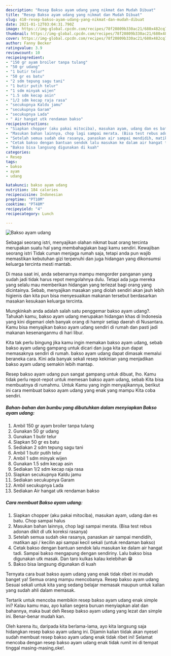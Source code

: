 ```yaml
---
description: "Resep Bakso ayam udang yang nikmat dan Mudah Dibuat"
title: "Resep Bakso ayam udang yang nikmat dan Mudah Dibuat"
slug: 410-resep-bakso-ayam-udang-yang-nikmat-dan-mudah-dibuat
date: 2021-01-12T03:04:31.790Z
image: https://img-global.cpcdn.com/recipes/78f20809b330ac21/680x482cq70/bakso-ayam-udang-foto-resep-utama.jpg
thumbnail: https://img-global.cpcdn.com/recipes/78f20809b330ac21/680x482cq70/bakso-ayam-udang-foto-resep-utama.jpg
cover: https://img-global.cpcdn.com/recipes/78f20809b330ac21/680x482cq70/bakso-ayam-udang-foto-resep-utama.jpg
author: Fanny Becker
ratingvalue: 3.9
reviewcount: 10
recipeingredient:
- "150 gr ayam broiler tanpa tulang"
- "50 gr udang"
- "1 butir telur"
- "50 gr es batu"
- "2 sdm tepung sagu tani"
- "1 butir putih telur"
- "1 sdm minyak wijen"
- "1.5 sdm kecap asin"
- "1/2 sdm kecap raja rasa"
- "secukupnya Kaldu jamu"
- "secukupnya Garam"
- "secukupnya Lada"
- " Air hangat utk rendaman bakso"
recipeinstructions:
- "Siapkan chopper (aku pakai mitociba), masukan ayam, udang dan es batu. Chop sampai halus"
- "Masukan bahan lainnya, chop lagi sampai merata. (Bisa test rebus adonan dikit dl utk koreksi rasanya)"
- "Setelah semua sudah oke rasanya, panaskan air sampai mendidih, matikan api / kecilin api sampai kecil sekali (untuk rendaman bakso)"
- "Cetak bakso dengan bantuan sendok lalu masukan ke dalam air hangat tadi. Sampai bakso mengapung dengan sendiriny. Lalu bakso bisa digunakan utk masak. Dan taro kulkas kalau kelebihan 😁"
- "Bakso bisa langsung digunakan di kuah"
categories:
- Resep
tags:
- bakso
- ayam
- udang

katakunci: bakso ayam udang 
nutrition: 184 calories
recipecuisine: Indonesian
preptime: "PT10M"
cooktime: "PT48M"
recipeyield: "4"
recipecategory: Lunch

---
```



![Bakso ayam udang](https://img-global.cpcdn.com/recipes/78f20809b330ac21/680x482cq70/bakso-ayam-udang-foto-resep-utama.jpg)

Sebagai seorang istri, menyajikan olahan nikmat buat orang tercinta merupakan suatu hal yang membahagiakan bagi kamu sendiri. Kewajiban seorang istri Tidak cuman menjaga rumah saja, tetapi anda pun wajib memastikan kebutuhan gizi terpenuhi dan juga hidangan yang dikonsumsi keluarga tercinta mesti mantab.

Di masa  saat ini, anda sebenarnya mampu mengorder panganan yang sudah jadi tidak harus repot mengolahnya dulu. Tetapi ada juga mereka yang selalu mau memberikan hidangan yang terlezat bagi orang yang dicintainya. Sebab, menyajikan masakan yang diolah sendiri akan jauh lebih higienis dan kita pun bisa menyesuaikan makanan tersebut berdasarkan masakan kesukaan keluarga tercinta. 



Mungkinkah anda adalah salah satu penggemar bakso ayam udang?. Tahukah kamu, bakso ayam udang merupakan hidangan khas di Indonesia yang kini digemari oleh banyak orang di hampir setiap daerah di Nusantara. Kamu bisa menyajikan bakso ayam udang sendiri di rumah dan pasti jadi makanan kesenanganmu di hari libur.

Kita tak perlu bingung jika kamu ingin memakan bakso ayam udang, sebab bakso ayam udang gampang untuk dicari dan juga kita pun dapat memasaknya sendiri di rumah. bakso ayam udang dapat dimasak memalui beraneka cara. Kini ada banyak sekali resep kekinian yang menjadikan bakso ayam udang semakin lebih mantap.

Resep bakso ayam udang pun sangat gampang untuk dibuat, lho. Kamu tidak perlu repot-repot untuk memesan bakso ayam udang, sebab Kita bisa membuatnya di rumahmu. Untuk Kamu yang ingin menyajikannya, berikut ini cara membuat bakso ayam udang yang enak yang mampu Kita coba sendiri.

<!--inarticleads1-->

##### Bahan-bahan dan bumbu yang dibutuhkan dalam menyiapkan Bakso ayam udang:

1. Ambil 150 gr ayam broiler tanpa tulang
1. Gunakan 50 gr udang
1. Gunakan 1 butir telur
1. Siapkan 50 gr es batu
1. Sediakan 2 sdm tepung sagu tani
1. Ambil 1 butir putih telur
1. Ambil 1 sdm minyak wijen
1. Gunakan 1.5 sdm kecap asin
1. Sediakan 1/2 sdm kecap raja rasa
1. Siapkan secukupnya Kaldu jamu
1. Sediakan secukupnya Garam
1. Ambil secukupnya Lada
1. Sediakan  Air hangat utk rendaman bakso




<!--inarticleads2-->

##### Cara membuat Bakso ayam udang:

1. Siapkan chopper (aku pakai mitociba), masukan ayam, udang dan es batu. Chop sampai halus
1. Masukan bahan lainnya, chop lagi sampai merata. (Bisa test rebus adonan dikit dl utk koreksi rasanya)
1. Setelah semua sudah oke rasanya, panaskan air sampai mendidih, matikan api / kecilin api sampai kecil sekali (untuk rendaman bakso)
1. Cetak bakso dengan bantuan sendok lalu masukan ke dalam air hangat tadi. Sampai bakso mengapung dengan sendiriny. Lalu bakso bisa digunakan utk masak. Dan taro kulkas kalau kelebihan 😁
1. Bakso bisa langsung digunakan di kuah




Ternyata cara buat bakso ayam udang yang enak tidak ribet ini mudah banget ya! Semua orang mampu mencobanya. Resep bakso ayam udang Sesuai sekali untuk kita yang sedang belajar memasak maupun untuk kalian yang sudah ahli dalam memasak.

Tertarik untuk mencoba membikin resep bakso ayam udang enak simple ini? Kalau kamu mau, ayo kalian segera buruan menyiapkan alat dan bahannya, maka buat deh Resep bakso ayam udang yang lezat dan simple ini. Benar-benar mudah kan. 

Oleh karena itu, daripada kita berlama-lama, ayo kita langsung saja hidangkan resep bakso ayam udang ini. Dijamin kalian tiidak akan nyesel sudah membuat resep bakso ayam udang enak tidak ribet ini! Selamat mencoba dengan resep bakso ayam udang enak tidak rumit ini di tempat tinggal masing-masing,oke!.

